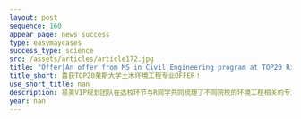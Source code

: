 ```yaml
---
layout: post
sequence: 160
appear_page: news success
type: easymaycases
success_type: science
src: /assets/articles/article172.jpg
title: "Offer|An offer from MS in Civil Engineering program at TOP20 Rice University"
title_short: 喜获TOP20莱斯大学土木环境工程专业OFFER！
use_short_title: nan
description: 易美VIP规划团队在选校环节与R同学共同梳理了不同院校的环境工程相关的专业，以及专业的课程配置和就业率，最终选定将环境和土木工程相结合作为申请目标，其中莱斯大学的土木环境工程作为第一冲刺目标。但是，莱斯大学是著名的“高冷院校”，本科背景不够优秀的R同学如何能够打动莱斯大学的招生办成为一大难题，易美VIP规划团队为R同学匹配了前纽约大学招生办副主任阿亚拉先生全程辅导申请。
year: nan
---
```


